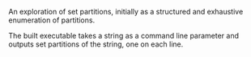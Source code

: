 An exploration of set partitions, initially as a structured and exhaustive enumeration of partitions.

The built executable takes a string as a command line parameter and outputs set partitions of the string, one on each line.
